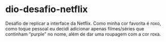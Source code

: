 # dio-desafio-netflix

Desafio de replicar a interface da Netflix. Como minha cor favorita é roxo, como toque pessoal eu decidi adicionar apenas filmes/séries que continham “purple” no nome, além de dar uma roupagem com a cor roxa.
